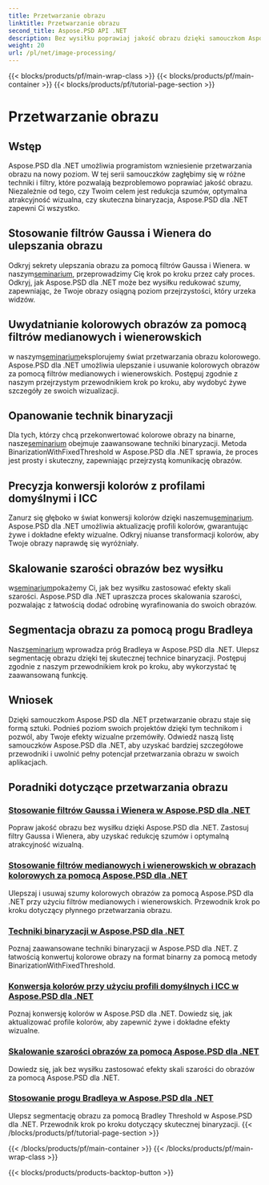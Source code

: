 ```yaml
---
title: Przetwarzanie obrazu
linktitle: Przetwarzanie obrazu
second_title: Aspose.PSD API .NET
description: Bez wysiłku poprawiaj jakość obrazu dzięki samouczkom Aspose.PSD dla .NET. Poznaj techniki takie jak filtry Gaussa i Wienera, konwersja kolorów, binaryzacja i inne.
weight: 20
url: /pl/net/image-processing/
---
```


{{< blocks/products/pf/main-wrap-class >}}
{{< blocks/products/pf/main-container >}}
{{< blocks/products/pf/tutorial-page-section >}}

# Przetwarzanie obrazu


## Wstęp

Aspose.PSD dla .NET umożliwia programistom wzniesienie przetwarzania obrazu na nowy poziom. W tej serii samouczków zagłębimy się w różne techniki i filtry, które pozwalają bezproblemowo poprawiać jakość obrazu. Niezależnie od tego, czy Twoim celem jest redukcja szumów, optymalna atrakcyjność wizualna, czy skuteczna binaryzacja, Aspose.PSD dla .NET zapewni Ci wszystko.

## Stosowanie filtrów Gaussa i Wienera do ulepszania obrazu
 Odkryj sekrety ulepszania obrazu za pomocą filtrów Gaussa i Wienera. w naszym[seminarium](./apply-gaussian-wiener-filters/), przeprowadzimy Cię krok po kroku przez cały proces. Odkryj, jak Aspose.PSD dla .NET może bez wysiłku redukować szumy, zapewniając, że Twoje obrazy osiągną poziom przejrzystości, który urzeka widzów.

## Uwydatnianie kolorowych obrazów za pomocą filtrów medianowych i wienerowskich
 w naszym[seminarium](./apply-median-wiener-filters-color-images/)eksplorujemy świat przetwarzania obrazu kolorowego. Aspose.PSD dla .NET umożliwia ulepszanie i usuwanie kolorowych obrazów za pomocą filtrów medianowych i wienerowskich. Postępuj zgodnie z naszym przejrzystym przewodnikiem krok po kroku, aby wydobyć żywe szczegóły ze swoich wizualizacji.

## Opanowanie technik binaryzacji
 Dla tych, którzy chcą przekonwertować kolorowe obrazy na binarne, nasze[seminarium](./binarization-techniques/) obejmuje zaawansowane techniki binaryzacji. Metoda BinarizationWithFixedThreshold w Aspose.PSD dla .NET sprawia, że proces jest prosty i skuteczny, zapewniając przejrzystą komunikację obrazów.

## Precyzja konwersji kolorów z profilami domyślnymi i ICC
 Zanurz się głęboko w świat konwersji kolorów dzięki naszemu[seminarium](./color-conversion-default-icc-profiles/). Aspose.PSD dla .NET umożliwia aktualizację profili kolorów, gwarantując żywe i dokładne efekty wizualne. Odkryj niuanse transformacji kolorów, aby Twoje obrazy naprawdę się wyróżniały.

## Skalowanie szarości obrazów bez wysiłku
 w[seminarium](./grayscaling-images/)pokażemy Ci, jak bez wysiłku zastosować efekty skali szarości. Aspose.PSD dla .NET upraszcza proces skalowania szarości, pozwalając z łatwością dodać odrobinę wyrafinowania do swoich obrazów.

## Segmentacja obrazu za pomocą progu Bradleya
 Nasz[seminarium](./apply-bradley-threshold/) wprowadza próg Bradleya w Aspose.PSD dla .NET. Ulepsz segmentację obrazu dzięki tej skutecznej technice binaryzacji. Postępuj zgodnie z naszym przewodnikiem krok po kroku, aby wykorzystać tę zaawansowaną funkcję.

## Wniosek
Dzięki samouczkom Aspose.PSD dla .NET przetwarzanie obrazu staje się formą sztuki. Podnieś poziom swoich projektów dzięki tym technikom i pozwól, aby Twoje efekty wizualne przemówiły. Odwiedź naszą listę samouczków Aspose.PSD dla .NET, aby uzyskać bardziej szczegółowe przewodniki i uwolnić pełny potencjał przetwarzania obrazu w swoich aplikacjach.

## Poradniki dotyczące przetwarzania obrazu
### [Stosowanie filtrów Gaussa i Wienera w Aspose.PSD dla .NET](./apply-gaussian-wiener-filters/)
Popraw jakość obrazu bez wysiłku dzięki Aspose.PSD dla .NET. Zastosuj filtry Gaussa i Wienera, aby uzyskać redukcję szumów i optymalną atrakcyjność wizualną.
### [Stosowanie filtrów medianowych i wienerowskich w obrazach kolorowych za pomocą Aspose.PSD dla .NET](./apply-median-wiener-filters-color-images/)
Ulepszaj i usuwaj szumy kolorowych obrazów za pomocą Aspose.PSD dla .NET przy użyciu filtrów medianowych i wienerowskich. Przewodnik krok po kroku dotyczący płynnego przetwarzania obrazu.
### [Techniki binaryzacji w Aspose.PSD dla .NET](./binarization-techniques/)
Poznaj zaawansowane techniki binaryzacji w Aspose.PSD dla .NET. Z łatwością konwertuj kolorowe obrazy na format binarny za pomocą metody BinarizationWithFixedThreshold.
### [Konwersja kolorów przy użyciu profili domyślnych i ICC w Aspose.PSD dla .NET](./color-conversion-default-icc-profiles/)
Poznaj konwersję kolorów w Aspose.PSD dla .NET. Dowiedz się, jak aktualizować profile kolorów, aby zapewnić żywe i dokładne efekty wizualne.
### [Skalowanie szarości obrazów za pomocą Aspose.PSD dla .NET](./grayscaling-images/)
Dowiedz się, jak bez wysiłku zastosować efekty skali szarości do obrazów za pomocą Aspose.PSD dla .NET.
### [Stosowanie progu Bradleya w Aspose.PSD dla .NET](./apply-bradley-threshold/)
Ulepsz segmentację obrazu za pomocą Bradley Threshold w Aspose.PSD dla .NET. Przewodnik krok po kroku dotyczący skutecznej binaryzacji.
{{< /blocks/products/pf/tutorial-page-section >}}

{{< /blocks/products/pf/main-container >}}
{{< /blocks/products/pf/main-wrap-class >}}

{{< blocks/products/products-backtop-button >}}
